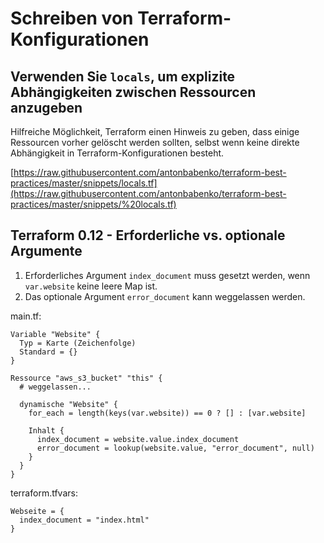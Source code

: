 # Schreiben von Terraform-Konfigurationen

## Verwenden Sie `locals`, um explizite Abhängigkeiten zwischen Ressourcen anzugeben

Hilfreiche Möglichkeit, Terraform einen Hinweis zu geben, dass einige Ressourcen vorher gelöscht werden sollten, selbst wenn keine direkte Abhängigkeit in Terraform-Konfigurationen besteht.

[https://raw.githubusercontent.com/antonbabenko/terraform-best-practices/master/snippets/locals.tf](https://raw.githubusercontent.com/antonbabenko/terraform-best-practices/master/snippets/%20locals.tf)

## Terraform 0.12 - Erforderliche vs. optionale Argumente

1. Erforderliches Argument `index_document` muss gesetzt werden, wenn `var.website` keine leere Map ist.
2. Das optionale Argument `error_document` kann weggelassen werden.

main.tf:

```text
Variable "Website" {
  Typ = Karte (Zeichenfolge)
  Standard = {}
}

Ressource "aws_s3_bucket" "this" {
  # weggelassen...

  dynamische "Website" {
    for_each = length(keys(var.website)) == 0 ? [] : [var.website]

    Inhalt {
      index_document = website.value.index_document
      error_document = lookup(website.value, "error_document", null)
    }
  }
}
```

terraform.tfvars:

```text
Webseite = {
  index_document = "index.html"
}
```

